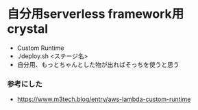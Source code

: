 # 自分用serverless framework用crystal
  - Custom Runtime
  - ./deploy.sh <ステージ名>
  - 自分用、もっとちゃんとした物が出ればそっちを使うと思う

### 参考にした
  - https://www.m3tech.blog/entry/aws-lambda-custom-runtime